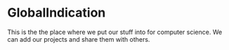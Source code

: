 # GlobalIndication
This is the the place where we put our stuff into for computer science. We can add our projects and share them with others.
